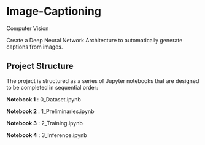 # Image-Captioning
Computer Vision

Create a Deep Neural Network Architecture to automatically generate captions from images.

## Project Structure
The project is structured as a series of Jupyter notebooks that are designed to be completed in sequential order:

__Notebook 1__ : 0_Dataset.ipynb

__Notebook 2__ : 1_Preliminaries.ipynb

__Notebook 3__ : 2_Training.ipynb

__Notebook 4__ : 3_Inference.ipynb
